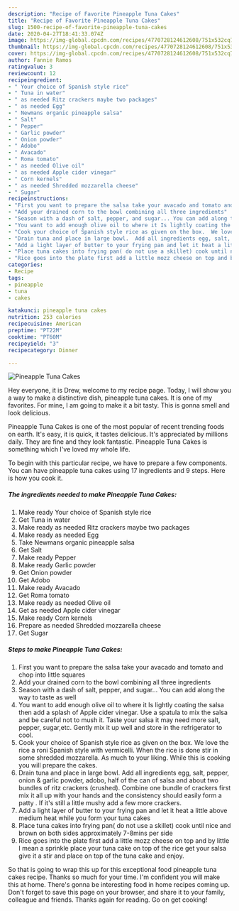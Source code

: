 ```yaml
---
description: "Recipe of Favorite Pineapple Tuna Cakes"
title: "Recipe of Favorite Pineapple Tuna Cakes"
slug: 1500-recipe-of-favorite-pineapple-tuna-cakes
date: 2020-04-27T18:41:33.074Z
image: https://img-global.cpcdn.com/recipes/4770728124612608/751x532cq70/pineapple-tuna-cakes-recipe-main-photo.jpg
thumbnail: https://img-global.cpcdn.com/recipes/4770728124612608/751x532cq70/pineapple-tuna-cakes-recipe-main-photo.jpg
cover: https://img-global.cpcdn.com/recipes/4770728124612608/751x532cq70/pineapple-tuna-cakes-recipe-main-photo.jpg
author: Fannie Ramos
ratingvalue: 3
reviewcount: 12
recipeingredient:
- " Your choice of Spanish style rice"
- " Tuna in water"
- " as needed Ritz crackers maybe two packages"
- " as needed Egg"
- " Newmans organic pineapple salsa"
- " Salt"
- " Pepper"
- " Garlic powder"
- " Onion powder"
- " Adobo"
- " Avacado"
- " Roma tomato"
- " as needed Olive oil"
- " as needed Apple cider vinegar"
- " Corn kernels"
- " as needed Shredded mozzarella cheese"
- " Sugar"
recipeinstructions:
- "First you want to prepare the salsa take your avacado and tomato and chop into little squares"
- "Add your drained corn to the bowl combining all three ingredients"
- "Season with a dash of salt, pepper, and sugar... You can add along the way to taste as well"
- "You want to add enough olive oil to where it Is lightly coating the salsa then add a splash of Apple cider vinegar.  Use a spatula to mix the salsa and be careful not to mush it.  Taste your salsa it may need more salt, pepper, sugar,etc. Gently mix it up well and store in the refrigerator to cool."
- "Cook your choice of Spanish style rice as given on the box.  We love the rice a roni Spanish style with vermicelli.  When the rice is done stir in some shredded mozzarella.  As much to your liking.  While this is cooking you will prepare the cakes."
- "Drain tuna and place in large bowl.  Add all ingredients egg, salt, pepper, onion &amp; garlic powder, adobo, half of the can of salsa and about two bundles of ritz crackers (crushed). Combine one bundle of crackers first mix it all up with your hands and the consistency should easily form a patty .  If it&#39;s still a little mushy add a few more crackers."
- "Add a light layer of butter to your frying pan and let it heat a little above medium heat while you form your tuna cakes"
- "Place tuna cakes into frying pan( do not use a skillet) cook until nice and brown on both sides approximately 7-8mins per side"
- "Rice goes into the plate first add a little mozz cheese on top and by little I mean a sprinkle place your tuna cake on top of the rice get your salsa give it a stir and place on top of the tuna cake and enjoy."
categories:
- Recipe
tags:
- pineapple
- tuna
- cakes

katakunci: pineapple tuna cakes 
nutrition: 253 calories
recipecuisine: American
preptime: "PT22M"
cooktime: "PT60M"
recipeyield: "3"
recipecategory: Dinner

---
```



![Pineapple Tuna Cakes](https://img-global.cpcdn.com/recipes/4770728124612608/751x532cq70/pineapple-tuna-cakes-recipe-main-photo.jpg)

Hey everyone, it is Drew, welcome to my recipe page. Today, I will show you a way to make a distinctive dish, pineapple tuna cakes. It is one of my favorites. For mine, I am going to make it a bit tasty. This is gonna smell and look delicious.



Pineapple Tuna Cakes is one of the most popular of recent trending foods on earth. It's easy, it is quick, it tastes delicious. It's appreciated by millions daily. They are fine and they look fantastic. Pineapple Tuna Cakes is something which I've loved my whole life.


To begin with this particular recipe, we have to prepare a few components. You can have pineapple tuna cakes using 17 ingredients and 9 steps. Here is how you cook it.

<!--inarticleads1-->

##### The ingredients needed to make Pineapple Tuna Cakes:

1. Make ready  Your choice of Spanish style rice
1. Get  Tuna in water
1. Make ready  as needed Ritz crackers maybe two packages
1. Make ready  as needed Egg
1. Take  Newmans organic pineapple salsa
1. Get  Salt
1. Make ready  Pepper
1. Make ready  Garlic powder
1. Get  Onion powder
1. Get  Adobo
1. Make ready  Avacado
1. Get  Roma tomato
1. Make ready  as needed Olive oil
1. Get  as needed Apple cider vinegar
1. Make ready  Corn kernels
1. Prepare  as needed Shredded mozzarella cheese
1. Get  Sugar




<!--inarticleads2-->

##### Steps to make Pineapple Tuna Cakes:

1. First you want to prepare the salsa take your avacado and tomato and chop into little squares
1. Add your drained corn to the bowl combining all three ingredients
1. Season with a dash of salt, pepper, and sugar... You can add along the way to taste as well
1. You want to add enough olive oil to where it Is lightly coating the salsa then add a splash of Apple cider vinegar.  Use a spatula to mix the salsa and be careful not to mush it.  Taste your salsa it may need more salt, pepper, sugar,etc. Gently mix it up well and store in the refrigerator to cool.
1. Cook your choice of Spanish style rice as given on the box.  We love the rice a roni Spanish style with vermicelli.  When the rice is done stir in some shredded mozzarella.  As much to your liking.  While this is cooking you will prepare the cakes.
1. Drain tuna and place in large bowl.  Add all ingredients egg, salt, pepper, onion &amp; garlic powder, adobo, half of the can of salsa and about two bundles of ritz crackers (crushed). Combine one bundle of crackers first mix it all up with your hands and the consistency should easily form a patty .  If it&#39;s still a little mushy add a few more crackers.
1. Add a light layer of butter to your frying pan and let it heat a little above medium heat while you form your tuna cakes
1. Place tuna cakes into frying pan( do not use a skillet) cook until nice and brown on both sides approximately 7-8mins per side
1. Rice goes into the plate first add a little mozz cheese on top and by little I mean a sprinkle place your tuna cake on top of the rice get your salsa give it a stir and place on top of the tuna cake and enjoy.




So that is going to wrap this up for this exceptional food pineapple tuna cakes recipe. Thanks so much for your time. I'm confident you will make this at home. There's gonna be interesting food in home recipes coming up. Don't forget to save this page on your browser, and share it to your family, colleague and friends. Thanks again for reading. Go on get cooking!
